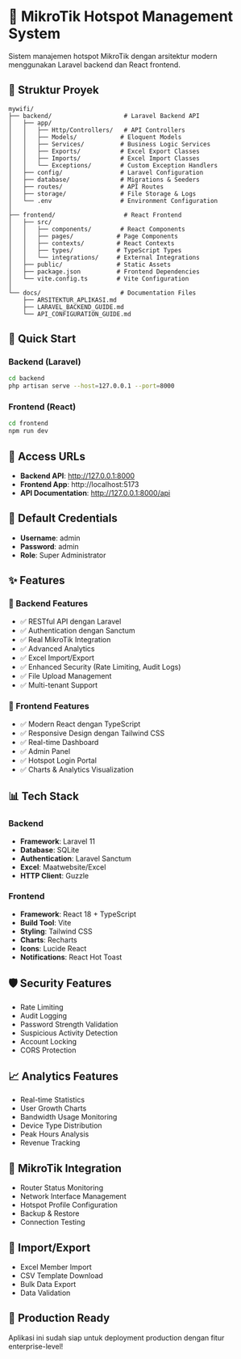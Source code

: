 # 🚀 MikroTik Hotspot Management System

Sistem manajemen hotspot MikroTik dengan arsitektur modern menggunakan Laravel backend dan React frontend.

## 📁 Struktur Proyek

```
mywifi/
├── backend/                    # Laravel Backend API
│   ├── app/
│   │   ├── Http/Controllers/   # API Controllers
│   │   ├── Models/            # Eloquent Models
│   │   ├── Services/          # Business Logic Services
│   │   ├── Exports/           # Excel Export Classes
│   │   ├── Imports/           # Excel Import Classes
│   │   └── Exceptions/        # Custom Exception Handlers
│   ├── config/                # Laravel Configuration
│   ├── database/              # Migrations & Seeders
│   ├── routes/                # API Routes
│   ├── storage/               # File Storage & Logs
│   └── .env                   # Environment Configuration
│
├── frontend/                   # React Frontend
│   ├── src/
│   │   ├── components/        # React Components
│   │   ├── pages/            # Page Components
│   │   ├── contexts/         # React Contexts
│   │   ├── types/            # TypeScript Types
│   │   └── integrations/     # External Integrations
│   ├── public/               # Static Assets
│   ├── package.json          # Frontend Dependencies
│   └── vite.config.ts        # Vite Configuration
│
└── docs/                      # Documentation Files
    ├── ARSITEKTUR_APLIKASI.md
    ├── LARAVEL_BACKEND_GUIDE.md
    └── API_CONFIGURATION_GUIDE.md
```

## 🚀 Quick Start

### Backend (Laravel)
```bash
cd backend
php artisan serve --host=127.0.0.1 --port=8000
```

### Frontend (React)
```bash
cd frontend
npm run dev
```

## 🔗 Access URLs

- **Backend API**: http://127.0.0.1:8000
- **Frontend App**: http://localhost:5173
- **API Documentation**: http://127.0.0.1:8000/api

## 🔑 Default Credentials

- **Username**: admin
- **Password**: admin
- **Role**: Super Administrator

## ✨ Features

### 🔧 Backend Features
- ✅ RESTful API dengan Laravel
- ✅ Authentication dengan Sanctum
- ✅ Real MikroTik Integration
- ✅ Advanced Analytics
- ✅ Excel Import/Export
- ✅ Enhanced Security (Rate Limiting, Audit Logs)
- ✅ File Upload Management
- ✅ Multi-tenant Support

### 🎨 Frontend Features
- ✅ Modern React dengan TypeScript
- ✅ Responsive Design dengan Tailwind CSS
- ✅ Real-time Dashboard
- ✅ Admin Panel
- ✅ Hotspot Login Portal
- ✅ Charts & Analytics Visualization

## 📊 Tech Stack

### Backend
- **Framework**: Laravel 11
- **Database**: SQLite
- **Authentication**: Laravel Sanctum
- **Excel**: Maatwebsite/Excel
- **HTTP Client**: Guzzle

### Frontend
- **Framework**: React 18 + TypeScript
- **Build Tool**: Vite
- **Styling**: Tailwind CSS
- **Charts**: Recharts
- **Icons**: Lucide React
- **Notifications**: React Hot Toast

## 🛡️ Security Features

- Rate Limiting
- Audit Logging
- Password Strength Validation
- Suspicious Activity Detection
- Account Locking
- CORS Protection

## 📈 Analytics Features

- Real-time Statistics
- User Growth Charts
- Bandwidth Usage Monitoring
- Device Type Distribution
- Peak Hours Analysis
- Revenue Tracking

## 🔧 MikroTik Integration

- Router Status Monitoring
- Network Interface Management
- Hotspot Profile Configuration
- Backup & Restore
- Connection Testing

## 📁 Import/Export

- Excel Member Import
- CSV Template Download
- Bulk Data Export
- Data Validation

## 🚀 Production Ready

Aplikasi ini sudah siap untuk deployment production dengan fitur enterprise-level!
